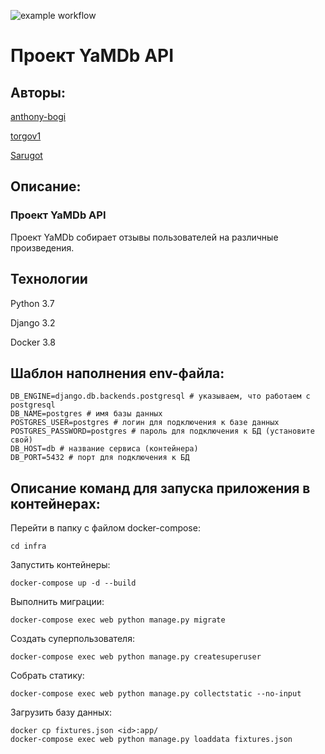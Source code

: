 ![example workflow](https://github.com/Sarugot/yamdb_final/actions/workflows/yamdb_workflow.yml/badge.svg)

# Проект YaMDb API
## Авторы:

[anthony-bogi](https://github.com/anthony-bogi)

[torgov1](https://github.com/torgov1)

[Sarugot](https://github.com/Sarugot)


## Описание:
### Проект YaMDb API

Проект YaMDb собирает отзывы пользователей на различные произведения.


## Технологии

Python 3.7

Django 3.2

Docker 3.8


## Шаблон наполнения env-файла:

```
DB_ENGINE=django.db.backends.postgresql # указываем, что работаем с postgresql
DB_NAME=postgres # имя базы данных
POSTGRES_USER=postgres # логин для подключения к базе данных
POSTGRES_PASSWORD=postgres # пароль для подключения к БД (установите свой)
DB_HOST=db # название сервиса (контейнера)
DB_PORT=5432 # порт для подключения к БД
```


## Описание команд для запуска приложения в контейнерах:

Перейти в папку с файлом docker-compose:

```
cd infra
```

Запустить контейнеры:

```
docker-compose up -d --build
```

Выполнить миграции:

```
docker-compose exec web python manage.py migrate
```

Создать суперпользователя:

```
docker-compose exec web python manage.py createsuperuser
```

Собрать статику:

```
docker-compose exec web python manage.py collectstatic --no-input
```

Загрузить базу данных:

```
docker cp fixtures.json <id>:app/
docker-compose exec web python manage.py loaddata fixtures.json
```